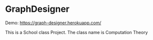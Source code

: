 # GraphDesigner

Demo: https://graph-designer.herokuapp.com/

This is a School class Project. The class name is Computation Theory
